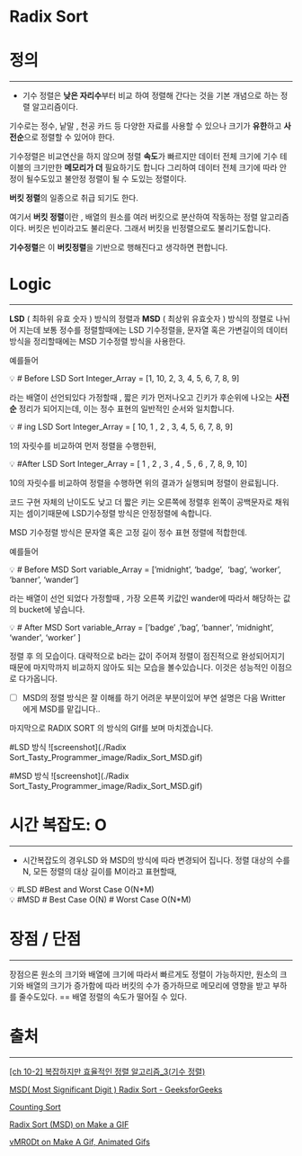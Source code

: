 # Radix Sort

# 정의

---

- 기수 정렬은 **낮은 자리수**부터 비교 하여 정렬해 간다는 것을 기본 개념으로 하는 정렬 알고리즘이다.

기수로는 정수, 낱말 , 천공 카드 등 다양한 자료를 사용할 수 있으나 크기가 **유한**하고 **사전순**으로 정렬할 수 있어야 한다.

기수정렬은 비교연산을 하지 않으며 정렬 **속도**가 빠르지만 데이터 전체 크기에 기수 테이블의 크기만한 **메모리가 더** 필요하기도 합니다 그리하여 데이터 전체 크기에 따라 안정이 될수도있고
불안정 정렬이 될 수 도있는 정렬이다.

**버킷 정렬**의 일종으로 취급 되기도 한다.

여기서 **버킷 정렬**이란 , 배열의 원소를 여러 버킷으로 분산하여 작동하는 정렬 알고리즘이다.
버킷은 빈이라고도 불리운다. 그래서 버킷을 빈정렬으로도 불리기도합니다.

**기수정렬**은 이 **버킷정렬**을 기반으로 행해진다고 생각하면 편합니다.

# Logic

---

**LSD** ( 최하위 유효 숫자 ) 방식의 정렬과 **MSD** ( 최상위 유효숫자 ) 방식의 정렬로 나뉘어 지는데 
보통 정수를 정렬할때에는 LSD 기수정렬을, 문자열 혹은 가변길이의 데이터방식을 정리할때에는 MSD 기수정렬 방식을 사용한다.

예를들어 

<aside>
💡 # Before LSD Sort
Integer_Array = [1, 10, 2, 3, 4, 5, 6, 7, 8, 9]

</aside>

라는 배열이 선언되있다 가정할때 , 짧은 키가 먼저나오고 긴키가 후순위에 나오는 **사전순** 정리가 되어지는데, 이는 정수 표현의 일반적인 순서와 일치합니다. 

<aside>
💡 # ing LSD Sort
Integer_Array = [ 10, 1 , 2 , 3, 4, 5, 6, 7, 8, 9]

</aside>

1의 자릿수를 비교하여 먼저 정렬을 수행한뒤,

<aside>
💡 #After LSD Sort
Integer_Array = [ 1 , 2 , 3 , 4 , 5 , 6 , 7, 8, 9, 10]

</aside>

10의 자릿수를 비교하여 정렬을 수행하면 위의 결과가 실행되며 정렬이 완료됩니다.

코드 구현 자체의 난이도도 낮고 더 짧은 키는 오른쪽에 정렬후 왼쪽이 공백문자로 채워지는 셈이기때문에 LSD기수정렬 방식은 안정정렬에 속합니다.

MSD 기수정렬 방식은 문자열 혹은 고정 길이 정수 표현 정렬에 적합한데.

예를들어 

<aside>
💡 # Before MSD Sort
variable_Array = [’midnight’, ‘badge’,  ‘bag’, ‘worker’,   ‘banner’, ‘wander’]

</aside>

라는 배열이 선언 되었다 가정할때 , 가장 오른쪽 키값인 wander에 따라서 해당하는 값의 bucket에 넣습니다.

<aside>
💡 # After MSD Sort
variable_Array = [’badge’ ,’bag’, ‘banner', ‘midnight’, ‘wander', ‘worker’ ]

</aside>

정렬 후 의 모습이다. 대략적으로 b라는 값이 주어져 정렬이 점진적으로 완성되어지기 때문에 마지막까지 비교하지 않아도 되는 모습을 볼수있습니다.
이것은 성능적인 이점으로 다가옵니다.

- [ ]  MSD의 정렬 방식은 잘 이해를 하기 어려운 부분이있어 부연 설명은  다음 Writter 에게 MSD를 맡깁니다..

마지막으로 RADIX SORT 의 방식의 GIf를 보며 마치겠습니다.

#LSD 방식
![screenshot](./Radix Sort_Tasty_Programmer_image/Radix_Sort_MSD.gif)

#MSD 방식
![screenshot](./Radix Sort_Tasty_Programmer_image/Radix_Sort_MSD.gif)

                                                                  

# 시간 복잡도: O

---

- 시간복잡도의 경우LSD 와 MSD의 방식에 따라 변경되어 집니다.
정렬 대상의 수를 N, 모든 정렬의 대상 길이를 M이라고 표현할때,

<aside>
💡 #LSD
#Best and Worst Case
O(N*M)

</aside>

<aside>
💡 #MSD
# Best Case
O(N)
# Worst Case
O(N*M)

</aside>

# 장점 / 단점

---

장점으론  원소의 크기와 배열에 크기에 따라서 빠르게도 정렬이 가능하지만, 원소의 크기와 배열의 크기가 증가함에 따라 버킷의 수가 증가하므로 메모리에 영향을 받고 부하를 줄수도있다. == 배열 정렬의 속도가 떨어질 수 있다.

# 출처

---

[](https://web.archive.org/web/20120208114359/http://goanna.cs.rmit.edu.au/~jz/fulltext/acsc03sz.pdf)

[[ch 10-2] 복잡하지만 효율적인 정렬 알고리즘_3(기수 정렬)](https://yahma.tistory.com/82)

[MSD( Most Significant Digit ) Radix Sort - GeeksforGeeks](https://www.geeksforgeeks.org/msd-most-significant-digit-radix-sort/)

[Counting Sort](https://www.cs.miami.edu/home/burt/learning/Csc517.091/workbook/countingsort.html)

[Radix Sort (MSD) on Make a GIF](https://makeagif.com/gif/radix-sort-msd-hlfsiC)

[vMR0Dt on Make A Gif, Animated Gifs](https://makeagif.com/i/vMR0Dt)
